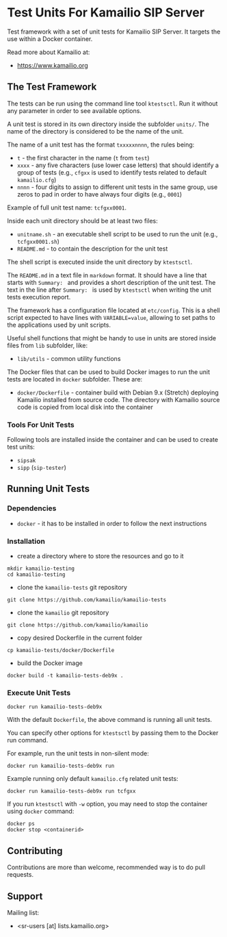 # Test Units For Kamailio SIP Server #

Test framework with a set of unit tests for Kamailio SIP Server. It targets the use
within a Docker container.

Read more about Kamailio at:

  * https://www.kamailio.org

## The Test Framework ##

The tests can be run using the command line tool `ktestsctl`. Run it without any parameter
in order to see available options.

A unit test is stored in its own directory inside the subfolder `units/`. The name of the
directory is considered to be the name of the unit.

The name of a unit test has the format `txxxxxnnnn`, the rules being:

  * `t` - the first character in the name (`t` from `test`)
  * `xxxx` - any five characters (use lower case letters) that should identify a group of tests
  (e.g., `cfgxx` is used to identify tests related to default `kamailio.cfg`)
  * `nnnn` - four digits to assign to different unit tests in the same group, use zeros to pad
  in order to have always four digits (e.g., `0001`)

Example of full unit test name: `tcfgxx0001`.

Inside each unit directory should be at least two files:

  * `unitname.sh` - an executable shell script to be used to run the unit (e.g., `tcfgxx0001.sh`)
  * `README.md` - to contain the description for the unit test

The shell script is executed inside the unit directory by `ktestsctl`.

The `README.md` in a text file in `markdown` format. It should have a line that starts with
`Summary: ` and provides a short description of the unit test. The text in the line after
`Summary: ` is used by `ktestsctl` when writing the unit tests execution report.

The framework has a configuration file located at `etc/config`. This is a shell script expected
to have lines with `VARIABLE=value`, allowing to set paths to the applications used by
unit scripts.

Useful shell functions that might be handy to use in units are stored inside files from
`lib` subfolder, like:

  * `lib/utils` - common utility functions

The Docker files that can be used to build Docker images to run the unit tests are located in
`docker` subfolder. These are:

  * `docker/Dockerfile` - container build with Debian 9.x (Stretch) deploying Kamailio installed
  from source code. The directory with Kamailio source code is copied from local disk into the
  container

### Tools For Unit Tests ###

Following tools are installed inside the container and can be used to create test units:

  * `sipsak`
  * `sipp` (`sip-tester`)

## Running Unit Tests ##

### Dependencies ###

  * `docker` - it has to be installed in order to follow the next instructions

### Installation ###

  * create a directory where to store the resources and go to it

```
mkdir kamailio-testing
cd kamailio-testing
```

  * clone the `kamailio-tests` git repository

```
git clone https://github.com/kamailio/kamailio-tests
```

  * clone the `kamailio` git repository

```
git clone https://github.com/kamailio/kamailio
```

  * copy desired Dockerfile in the current folder

```
cp kamailio-tests/docker/Dockerfile
```

  * build the Docker image

```
docker build -t kamailio-tests-deb9x .
```

### Execute Unit Tests ###

```
docker run kamailio-tests-deb9x
```

With the default `Dockerfile`, the above command is running all unit tests.

You can specify other options for `ktestsctl` by passing them to the Docker run command.

For example, run the unit tests in non-silent mode:
```
docker run kamailio-tests-deb9x run
```

Example running only default `kamailio.cfg` related unit tests:

```
docker run kamailio-tests-deb9x run tcfgxx
```

If you run `ktestsctl` with `-w` option, you may need to stop the container using `docker` command:

```
docker ps
docker stop <containerid>
```

## Contributing ##

Contributions are more than welcome, recommended way is to do pull requests.

## Support ##

Mailing list:

  * <sr-users [at] lists.kamailio.org>
